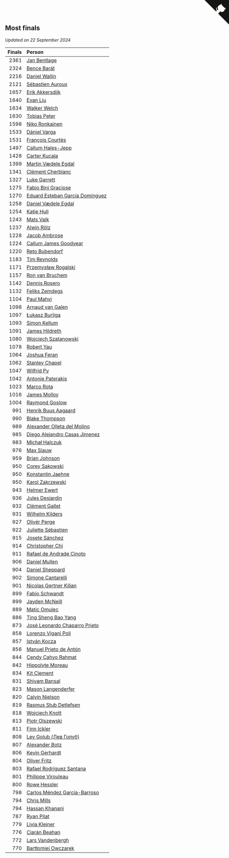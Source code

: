 ## Most finals

*Updated on 22 September 2024*

| Finals | Person |
| ---: | :--- |
| 2361 | [Jan Bentlage](https://www.worldcubeassociation.org/persons/2010BENT01) |
| 2324 | [Bence Barát](https://www.worldcubeassociation.org/persons/2008BARA01) |
| 2216 | [Daniel Wallin](https://www.worldcubeassociation.org/persons/2013WALL03) |
| 2121 | [Sébastien Auroux](https://www.worldcubeassociation.org/persons/2008AURO01) |
| 1657 | [Erik Akkersdijk](https://www.worldcubeassociation.org/persons/2005AKKE01) |
| 1640 | [Evan Liu](https://www.worldcubeassociation.org/persons/2009LIUE01) |
| 1634 | [Walker Welch](https://www.worldcubeassociation.org/persons/2011WELC01) |
| 1630 | [Tobias Peter](https://www.worldcubeassociation.org/persons/2014PETE03) |
| 1598 | [Niko Ronkainen](https://www.worldcubeassociation.org/persons/2010RONK01) |
| 1533 | [Dániel Varga](https://www.worldcubeassociation.org/persons/2008VARG01) |
| 1531 | [François Courtès](https://www.worldcubeassociation.org/persons/2008COUR01) |
| 1497 | [Callum Hales-Jepp](https://www.worldcubeassociation.org/persons/2012HALE01) |
| 1428 | [Carter Kucala](https://www.worldcubeassociation.org/persons/2015KUCA01) |
| 1399 | [Martin Vædele Egdal](https://www.worldcubeassociation.org/persons/2013EGDA02) |
| 1341 | [Clément Cherblanc](https://www.worldcubeassociation.org/persons/2014CHER05) |
| 1327 | [Luke Garrett](https://www.worldcubeassociation.org/persons/2017GARR05) |
| 1275 | [Fabio Bini Graciose](https://www.worldcubeassociation.org/persons/2010GRAC02) |
| 1270 | [Eduard Esteban García Domínguez](https://www.worldcubeassociation.org/persons/2011EDUA01) |
| 1258 | [Daniel Vædele Egdal](https://www.worldcubeassociation.org/persons/2013EGDA01) |
| 1254 | [Katie Hull](https://www.worldcubeassociation.org/persons/2010HULL01) |
| 1243 | [Mats Valk](https://www.worldcubeassociation.org/persons/2007VALK01) |
| 1237 | [Alwin Rölz](https://www.worldcubeassociation.org/persons/2016ROLZ01) |
| 1228 | [Jacob Ambrose](https://www.worldcubeassociation.org/persons/2010AMBR01) |
| 1224 | [Callum James Goodyear](https://www.worldcubeassociation.org/persons/2012GOOD02) |
| 1220 | [Reto Bubendorf](https://www.worldcubeassociation.org/persons/2012BUBE01) |
| 1183 | [Tim Reynolds](https://www.worldcubeassociation.org/persons/2005REYN01) |
| 1171 | [Przemysław Rogalski](https://www.worldcubeassociation.org/persons/2013ROGA02) |
| 1157 | [Ron van Bruchem](https://www.worldcubeassociation.org/persons/2003BRUC01) |
| 1142 | [Dennis Rosero](https://www.worldcubeassociation.org/persons/2010ROSE03) |
| 1132 | [Feliks Zemdegs](https://www.worldcubeassociation.org/persons/2009ZEMD01) |
| 1104 | [Paul Mahvi](https://www.worldcubeassociation.org/persons/2012MAHV01) |
| 1098 | [Arnaud van Galen](https://www.worldcubeassociation.org/persons/2006GALE01) |
| 1097 | [Łukasz Burliga](https://www.worldcubeassociation.org/persons/2013BURL01) |
| 1093 | [Simon Kellum](https://www.worldcubeassociation.org/persons/2016KELL12) |
| 1091 | [James Hildreth](https://www.worldcubeassociation.org/persons/2009HILD01) |
| 1080 | [Wojciech Szatanowski](https://www.worldcubeassociation.org/persons/2011SZAT01) |
| 1078 | [Robert Yau](https://www.worldcubeassociation.org/persons/2009YAUR01) |
| 1064 | [Joshua Feran](https://www.worldcubeassociation.org/persons/2011FERA01) |
| 1062 | [Stanley Chapel](https://www.worldcubeassociation.org/persons/2016CHAP04) |
| 1047 | [Wilfrid Py](https://www.worldcubeassociation.org/persons/2016PYWI01) |
| 1042 | [Antonie Paterakis](https://www.worldcubeassociation.org/persons/2012PATE01) |
| 1023 | [Marco Rota](https://www.worldcubeassociation.org/persons/2009ROTA01) |
| 1016 | [James Molloy](https://www.worldcubeassociation.org/persons/2011MOLL01) |
| 1004 | [Raymond Goslow](https://www.worldcubeassociation.org/persons/2014GOSL01) |
| 991 | [Henrik Buus Aagaard](https://www.worldcubeassociation.org/persons/2006BUUS01) |
| 990 | [Blake Thompson](https://www.worldcubeassociation.org/persons/2010THOM03) |
| 989 | [Alexander Olleta del Molino](https://www.worldcubeassociation.org/persons/2008OLLE01) |
| 985 | [Diego Alejandro Casas Jimenez](https://www.worldcubeassociation.org/persons/2014JIME05) |
| 983 | [Michał Halczuk](https://www.worldcubeassociation.org/persons/2006HALC01) |
| 976 | [Max Siauw](https://www.worldcubeassociation.org/persons/2017SIAU02) |
| 959 | [Brian Johnson](https://www.worldcubeassociation.org/persons/2013JOHN10) |
| 950 | [Corey Sakowski](https://www.worldcubeassociation.org/persons/2011SAKO01) |
| 950 | [Konstantin Jaehne](https://www.worldcubeassociation.org/persons/2015JAEH01) |
| 950 | [Karol Zakrzewski](https://www.worldcubeassociation.org/persons/2014ZAKR01) |
| 943 | [Helmer Ewert](https://www.worldcubeassociation.org/persons/2015EWER01) |
| 936 | [Jules Desjardin](https://www.worldcubeassociation.org/persons/2010DESJ01) |
| 932 | [Clément Gallet](https://www.worldcubeassociation.org/persons/2004GALL02) |
| 931 | [Wilhelm Kilders](https://www.worldcubeassociation.org/persons/2010KILD02) |
| 927 | [Olivér Perge](https://www.worldcubeassociation.org/persons/2007PERG01) |
| 922 | [Juliette Sébastien](https://www.worldcubeassociation.org/persons/2014SEBA01) |
| 915 | [Josete Sánchez](https://www.worldcubeassociation.org/persons/2015SANC18) |
| 914 | [Christopher Chi](https://www.worldcubeassociation.org/persons/2014CHIC01) |
| 911 | [Rafael de Andrade Cinoto](https://www.worldcubeassociation.org/persons/2007CINO01) |
| 906 | [Daniel Mullen](https://www.worldcubeassociation.org/persons/2016MULL04) |
| 904 | [Daniel Sheppard](https://www.worldcubeassociation.org/persons/2009SHEP01) |
| 902 | [Simone Cantarelli](https://www.worldcubeassociation.org/persons/2012CANT02) |
| 901 | [Nicolas Gertner Kilian](https://www.worldcubeassociation.org/persons/2013GERT01) |
| 899 | [Fabio Schwandt](https://www.worldcubeassociation.org/persons/2014SCHW02) |
| 899 | [Jayden McNeill](https://www.worldcubeassociation.org/persons/2012MCNE01) |
| 889 | [Matic Omulec](https://www.worldcubeassociation.org/persons/2010OMUL02) |
| 886 | [Ting Sheng Bao Yang](https://www.worldcubeassociation.org/persons/2008BAOY01) |
| 873 | [José Leonardo Chaparro Prieto](https://www.worldcubeassociation.org/persons/2011CHAP01) |
| 858 | [Lorenzo Vigani Poli](https://www.worldcubeassociation.org/persons/2007POLI01) |
| 857 | [István Kocza](https://www.worldcubeassociation.org/persons/2005KOCZ01) |
| 856 | [Manuel Prieto de Antón](https://www.worldcubeassociation.org/persons/2015ANTO04) |
| 844 | [Cendy Cahyo Rahmat](https://www.worldcubeassociation.org/persons/2010RAHM02) |
| 842 | [Hippolyte Moreau](https://www.worldcubeassociation.org/persons/2008MORE02) |
| 834 | [Kit Clement](https://www.worldcubeassociation.org/persons/2008CLEM01) |
| 831 | [Shivam Bansal](https://www.worldcubeassociation.org/persons/2011BANS02) |
| 823 | [Mason Langenderfer](https://www.worldcubeassociation.org/persons/2013LANG03) |
| 820 | [Calvin Nielson](https://www.worldcubeassociation.org/persons/2014NIEL03) |
| 819 | [Rasmus Stub Detlefsen](https://www.worldcubeassociation.org/persons/2014DETL01) |
| 818 | [Wojciech Knott](https://www.worldcubeassociation.org/persons/2011KNOT01) |
| 813 | [Piotr Olszewski](https://www.worldcubeassociation.org/persons/2013OLSZ02) |
| 811 | [Finn Ickler](https://www.worldcubeassociation.org/persons/2012ICKL01) |
| 808 | [Lev Golub (Лев Голуб)](https://www.worldcubeassociation.org/persons/2014HOLU01) |
| 807 | [Alexander Botz](https://www.worldcubeassociation.org/persons/2013BOTZ01) |
| 806 | [Kevin Gerhardt](https://www.worldcubeassociation.org/persons/2013GERH01) |
| 804 | [Oliver Fritz](https://www.worldcubeassociation.org/persons/2014FRIT02) |
| 803 | [Rafael Rodriguez Santana](https://www.worldcubeassociation.org/persons/2012SANT12) |
| 801 | [Philippe Virouleau](https://www.worldcubeassociation.org/persons/2008VIRO01) |
| 800 | [Rowe Hessler](https://www.worldcubeassociation.org/persons/2007HESS01) |
| 798 | [Carlos Méndez García-Barroso](https://www.worldcubeassociation.org/persons/2010GARC02) |
| 794 | [Chris Mills](https://www.worldcubeassociation.org/persons/2014MILL04) |
| 794 | [Hassan Khanani](https://www.worldcubeassociation.org/persons/2018KHAN26) |
| 787 | [Ryan Pilat](https://www.worldcubeassociation.org/persons/2016PILA03) |
| 779 | [Livia Kleiner](https://www.worldcubeassociation.org/persons/2013KLEI03) |
| 776 | [Ciarán Beahan](https://www.worldcubeassociation.org/persons/2012BEAH01) |
| 772 | [Lars Vandenbergh](https://www.worldcubeassociation.org/persons/2003VAND01) |
| 770 | [Bartłomiej Owczarek](https://www.worldcubeassociation.org/persons/2013OWCZ01) |


<a href="https://github.com/jonatanklosko/wca_statistics" class="github-corner" aria-label="View source on Github"><svg width="80" height="80" viewBox="0 0 250 250" style="fill:#151513; color:#fff; position: absolute; top: 0; border: 0; right: 0;" aria-hidden="true"><path d="M0,0 L115,115 L130,115 L142,142 L250,250 L250,0 Z"></path><path d="M128.3,109.0 C113.8,99.7 119.0,89.6 119.0,89.6 C122.0,82.7 120.5,78.6 120.5,78.6 C119.2,72.0 123.4,76.3 123.4,76.3 C127.3,80.9 125.5,87.3 125.5,87.3 C122.9,97.6 130.6,101.9 134.4,103.2" fill="currentColor" style="transform-origin: 130px 106px;" class="octo-arm"></path><path d="M115.0,115.0 C114.9,115.1 118.7,116.5 119.8,115.4 L133.7,101.6 C136.9,99.2 139.9,98.4 142.2,98.6 C133.8,88.0 127.5,74.4 143.8,58.0 C148.5,53.4 154.0,51.2 159.7,51.0 C160.3,49.4 163.2,43.6 171.4,40.1 C171.4,40.1 176.1,42.5 178.8,56.2 C183.1,58.6 187.2,61.8 190.9,65.4 C194.5,69.0 197.7,73.2 200.1,77.6 C213.8,80.2 216.3,84.9 216.3,84.9 C212.7,93.1 206.9,96.0 205.4,96.6 C205.1,102.4 203.0,107.8 198.3,112.5 C181.9,128.9 168.3,122.5 157.7,114.1 C157.9,116.9 156.7,120.9 152.7,124.9 L141.0,136.5 C139.8,137.7 141.6,141.9 141.8,141.8 Z" fill="currentColor" class="octo-body"></path></svg></a><style>.github-corner:hover .octo-arm{animation:octocat-wave 560ms ease-in-out}@keyframes octocat-wave{0%,100%{transform:rotate(0)}20%,60%{transform:rotate(-25deg)}40%,80%{transform:rotate(10deg)}}@media (max-width:500px){.github-corner:hover .octo-arm{animation:none}.github-corner .octo-arm{animation:octocat-wave 560ms ease-in-out}}</style>
